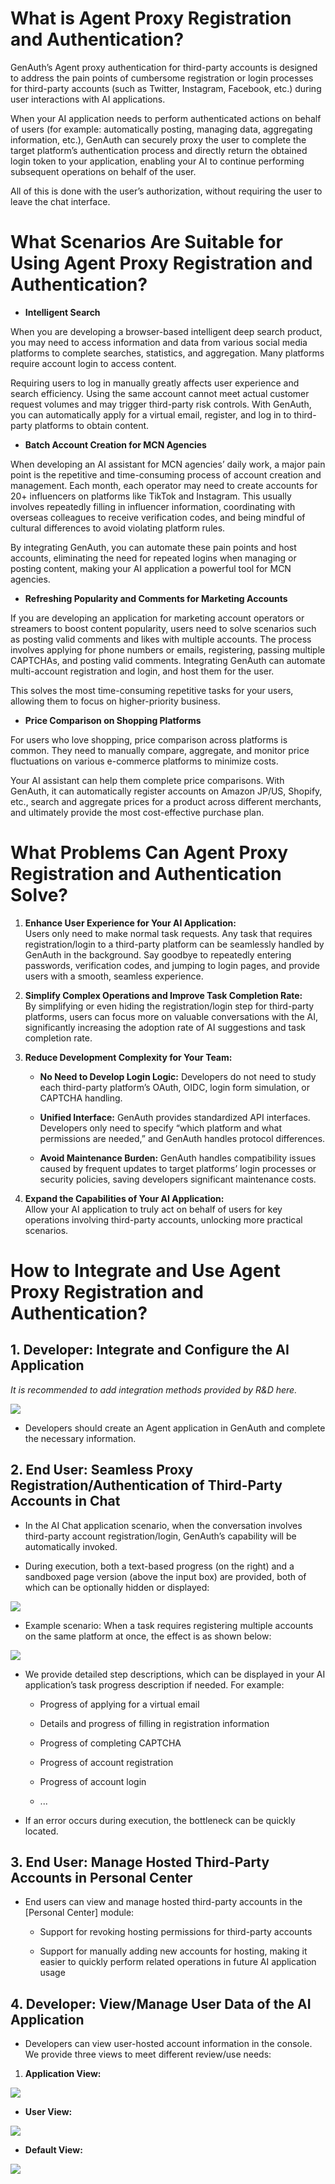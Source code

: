 # What is Agent Proxy Registration and Authentication?

GenAuth’s Agent proxy authentication for third-party accounts is designed to address the pain points of cumbersome registration or login processes for third-party accounts (such as Twitter, Instagram, Facebook, etc.) during user interactions with AI applications.

When your AI application needs to perform authenticated actions on behalf of users (for example: automatically posting, managing data, aggregating information, etc.), GenAuth can securely proxy the user to complete the target platform’s authentication process and directly return the obtained login token to your application, enabling your AI to continue performing subsequent operations on behalf of the user.

All of this is done with the user’s authorization, without requiring the user to leave the chat interface.



# What Scenarios Are Suitable for Using Agent Proxy Registration and Authentication?

* **Intelligent Search**

When you are developing a browser-based intelligent deep search product, you may need to access information and data from various social media platforms to complete searches, statistics, and aggregation. Many platforms require account login to access content.

Requiring users to log in manually greatly affects user experience and search efficiency. Using the same account cannot meet actual customer request volumes and may trigger third-party risk controls. With GenAuth, you can automatically apply for a virtual email, register, and log in to third-party platforms to obtain content.

* **Batch Account Creation for MCN Agencies**

When developing an AI assistant for MCN agencies’ daily work, a major pain point is the repetitive and time-consuming process of account creation and management. Each month, each operator may need to create accounts for 20+ influencers on platforms like TikTok and Instagram. This usually involves repeatedly filling in influencer information, coordinating with overseas colleagues to receive verification codes, and being mindful of cultural differences to avoid violating platform rules.

By integrating GenAuth, you can automate these pain points and host accounts, eliminating the need for repeated logins when managing or posting content, making your AI application a powerful tool for MCN agencies.

* **Refreshing Popularity and Comments for Marketing Accounts**

If you are developing an application for marketing account operators or streamers to boost content popularity, users need to solve scenarios such as posting valid comments and likes with multiple accounts. The process involves applying for phone numbers or emails, registering, passing multiple CAPTCHAs, and posting valid comments. Integrating GenAuth can automate multi-account registration and login, and host them for the user.

This solves the most time-consuming repetitive tasks for your users, allowing them to focus on higher-priority business.

* **Price Comparison on Shopping Platforms**

For users who love shopping, price comparison across platforms is common. They need to manually compare, aggregate, and monitor price fluctuations on various e-commerce platforms to minimize costs.

Your AI assistant can help them complete price comparisons. With GenAuth, it can automatically register accounts on Amazon JP/US, Shopify, etc., search and aggregate prices for a product across different merchants, and ultimately provide the most cost-effective purchase plan.



# What Problems Can Agent Proxy Registration and Authentication Solve?

1. **Enhance User Experience for Your AI Application:**  
   Users only need to make normal task requests. Any task that requires registration/login to a third-party platform can be seamlessly handled by GenAuth in the background. Say goodbye to repeatedly entering passwords, verification codes, and jumping to login pages, and provide users with a smooth, seamless experience.

2. **Simplify Complex Operations and Improve Task Completion Rate:**  
   By simplifying or even hiding the registration/login step for third-party platforms, users can focus more on valuable conversations with the AI, significantly increasing the adoption rate of AI suggestions and task completion rate.

3. **Reduce Development Complexity for Your Team:**  
   * **No Need to Develop Login Logic:** Developers do not need to study each third-party platform’s OAuth, OIDC, login form simulation, or CAPTCHA handling.

   * **Unified Interface:** GenAuth provides standardized API interfaces. Developers only need to specify “which platform and what permissions are needed,” and GenAuth handles protocol differences.

   * **Avoid Maintenance Burden:** GenAuth handles compatibility issues caused by frequent updates to target platforms’ login processes or security policies, saving developers significant maintenance costs.

4. **Expand the Capabilities of Your AI Application:**  
   Allow your AI application to truly act on behalf of users for key operations involving third-party accounts, unlocking more practical scenarios.



# How to Integrate and Use Agent Proxy Registration and Authentication?

## 1. Developer: Integrate and Configure the AI Application

*It is recommended to add integration methods provided by R&D here.*



![](./images/image-2.jpg)

* Developers should create an Agent application in GenAuth and complete the necessary information.



## 2. End User: Seamless Proxy Registration/Authentication of Third-Party Accounts in Chat

* In the AI Chat application scenario, when the conversation involves third-party account registration/login, GenAuth’s capability will be automatically invoked.

* During execution, both a text-based progress (on the right) and a sandboxed page version (above the input box) are provided, both of which can be optionally hidden or displayed:

![](./images/image.jpg)



* Example scenario: When a task requires registering multiple accounts on the same platform at once, the effect is as shown below:

![](./images/image-1.jpg)

* We provide detailed step descriptions, which can be displayed in your AI application’s task progress description if needed. For example:

  * Progress of applying for a virtual email

  * Details and progress of filling in registration information

  * Progress of completing CAPTCHA

  * Progress of account registration

  * Progress of account login

  * ...

* If an error occurs during execution, the bottleneck can be quickly located.



## 3. End User: Manage Hosted Third-Party Accounts in Personal Center

* End users can view and manage hosted third-party accounts in the [Personal Center] module:

  * Support for revoking hosting permissions for third-party accounts

  * Support for manually adding new accounts for hosting, making it easier to quickly perform related operations in future AI application usage



## 4. Developer: View/Manage User Data of the AI Application

* Developers can view user-hosted account information in the console. We provide three views to meet different review/use needs:

1. **Application View:**

![](./images/image-4.jpg)



* **User View:**

![](./images/image-3.jpg)



* **Default View:**

![](./images/image-5.jpg)

























